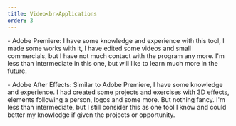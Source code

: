 ```yaml
---
title: Video<br>Applications
order: 3
---
```


<p>- <span class="font-light">Adobe Premiere:</span> I have some knowledge and experience with this tool, I made some works with it, I have edited some videos and small commercials, but I have not much contact with the program any more. I'm less than intermediate in this one, but will like to learn much more in the future.</p>

<p>- <span class="font-light">Adobe After Effects:</span> Similar to Adobe Premiere, I have some knowledge and experience. I had created some projects and exercises with 3D effects, elements following a person, logos and some more. But nothing fancy. I'm less than intermediate, but I still consider this as one tool I know and could better my knowledge if given the projects or opportunity.</p>